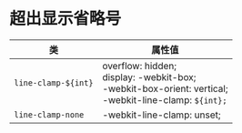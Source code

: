 # 超出显示省略号

| **类**              | **属性值**                                                   |
| ------------------- | ------------------------------------------------------------ |
| `line-clamp-${int}` | overflow: hidden;<br/>display: -webkit-box;<br/>-webkit-box-orient: vertical;<br/>-webkit-line-clamp: `${int};` |
| `line-clamp-none`   | -webkit-line-clamp: unset;                                   |


